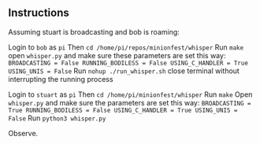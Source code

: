 ## Instructions

Assuming stuart is broadcasting and bob is roaming:

Login to `bob` as `pi`
Then `cd /home/pi/repos/minionfest/whisper`
Run `make`
open `whisper.py` and  make sure these parameters are set this way:
	```
	BROADCASTING = False
	RUNNING_BODILESS = False
	USING_C_HANDLER = True
	USING_UNIS = False
	```
Run `nohup ./run_whisper.sh`
close terminal without interrupting the running process

Login to `stuart` as `pi`
Then `cd /home/pi/minionfest/whisper`
Run `make`
Open `whisper.py` and make sure the parameters are set this way:
	```
	BROADCASTING = True
	RUNNING_BODILESS = False
	USING_C_HANDLER = True
	USING_UNIS = False
	```
Run `python3 whisper.py`

Observe.
